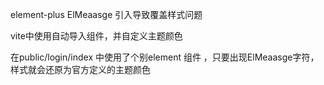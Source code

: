 element-plus ElMeaasge  引入导致覆盖样式问题

vite中使用自动导入组件，并自定义主题颜色

  在public/login/index 中使用了个别element 组件 ，只要出现ElMeaasge字符，样式就会还原为官方定义的主题颜色
  
